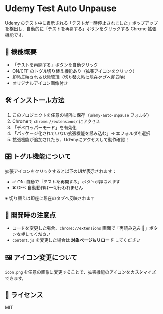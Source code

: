 # Udemy Test Auto Unpause

Udemy のテスト中に表示される「テストが一時停止されました」ポップアップを検出し、自動的に「テストを再開する」ボタンをクリックする Chrome 拡張機能です。


## 🧩 機能概要

- 「テストを再開する」ボタンを自動クリック
- ON/OFF のトグル切り替え機能あり（拡張アイコンをクリック）
- 即時反映される状態管理（切り替え時に現在タブへ即反映）
- オリジナルアイコン画像付き


## 🛠️ インストール方法

1. このプロジェクトを任意の場所に保存（`udemy-auto-unpause` フォルダ）
2. Chromeで `chrome://extensions/` にアクセス
3. 「デベロッパーモード」を有効化
4. 「パッケージ化されていない拡張機能を読み込む」→ 本フォルダを選択
5. 拡張機能が追加されたら、Udemyにアクセスして動作確認！


## 🎛️ トグル機能について

拡張アイコンをクリックすると以下のUIが表示されます：

- ✅ ON: 自動で「テストを再開する」ボタンが押されます
- ❌ OFF: 自動動作は一切行われません

※ 切り替えは即座に現在のタブへ反映されます


## 🔄 開発時の注意点

- コードを変更した場合、`chrome://extensions` 画面で「再読み込み 🔄」ボタンを押してください
- `content.js` を変更した場合は **対象ページもリロード** してください


## 🖼️ アイコン変更について

`icon.png` を任意の画像に変更することで、拡張機能のアイコンをカスタマイズできます。


## 📜 ライセンス

MIT
